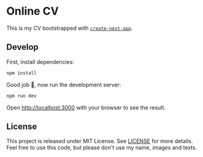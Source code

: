 # Online CV

This is my CV bootstrapped with [`create-next-app`](https://github.com/vercel/next.js/tree/canary/packages/create-next-app).

## Develop

First, install dependencies:

```bash
npm install
```

Good job 🎉, now run the development server:

```bash
npm run dev
```

Open [http://localhost:3000](http://localhost:3000) with your browser to see the result.

## License

This project is released under MIT License. See [LICENSE](/LICENSE) for more details. Feel free to use this code, but please don't use my name, images and texts.
